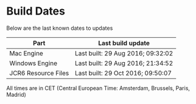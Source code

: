 # Build Dates

Below are the last known dates to updates

Part | Last build update
-----|-----
Mac Engine | Last built: 29 Aug 2016; 09:32:02
Windows Engine | Last built: 29 Aug 2016; 21:34:52
JCR6 Resource Files | Last built: 29 Oct 2016; 09:50:07
All times are in CET (Central European Time: Amsterdam, Brussels, Paris, Madrid)




